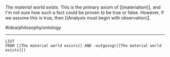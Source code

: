 *The material world exists.* This is the primary axiom of [[materialism]], and I'm not sure how such a fact could be proven to be true or false. However, if we assume this is true, then [[Analysis must begin with observation]]. 

#idea/philosophy/ontology

---
```dataview
LIST
FROM [[The material world exists]] AND -outgoing([[The material world exists]])
```